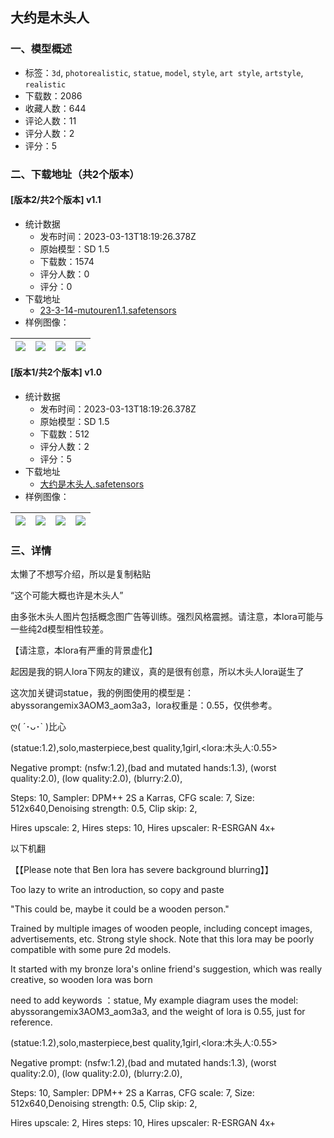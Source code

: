 ## 大约是木头人
### 一、模型概述

- 标签：`3d`, `photorealistic`, `statue`, `model`, `style`, `art style`, `artstyle`, `realistic`
- 下载数：2086
- 收藏人数：644
- 评论人数：11
- 评分人数：2
- 评分：5

### 二、下载地址（共2个版本）

#### [版本2/共2个版本] v1.1

- 统计数据
  - 发布时间：2023-03-13T18:19:26.378Z
  - 原始模型：SD 1.5
  - 下载数：1574
  - 评分人数：0
  - 评分：0
- 下载地址
  - [23-3-14-mutouren1.1.safetensors](https://civitai.com/api/download/models/22718)
- 样例图像：

| <img src="https://image.civitai.com/xG1nkqKTMzGDvpLrqFT7WA/2a48a23f-9d6c-49f0-ae83-7e100c7ed300/width=450/245110.jpeg" /> | <img src="https://image.civitai.com/xG1nkqKTMzGDvpLrqFT7WA/971d3924-8d8a-44fd-c6b2-d3e176f81600/width=450/245109.jpeg" /> | <img src="https://image.civitai.com/xG1nkqKTMzGDvpLrqFT7WA/084ef506-cf8a-4128-e306-d1411d8dbf00/width=450/245108.jpeg" /> | <img src="https://image.civitai.com/xG1nkqKTMzGDvpLrqFT7WA/a26d2b3c-5a83-4ade-916a-296b45b0ea00/width=450/245107.jpeg" /> |
| ---- | ---- | ---- | ---- |

#### [版本1/共2个版本] v1.0

- 统计数据
  - 发布时间：2023-03-13T18:19:26.378Z
  - 原始模型：SD 1.5
  - 下载数：512
  - 评分人数：2
  - 评分：5
- 下载地址
  - [大约是木头人.safetensors](https://civitai.com/api/download/models/17103)
- 样例图像：

| <img src="https://image.civitai.com/xG1nkqKTMzGDvpLrqFT7WA/76a0afc6-2b7a-471b-6af2-1c9ffbfb5a00/width=450/173346.jpeg" /> | <img src="https://image.civitai.com/xG1nkqKTMzGDvpLrqFT7WA/90060bea-cc5d-45df-e2f8-4bc88f2b1c00/width=450/173350.jpeg" /> | <img src="https://image.civitai.com/xG1nkqKTMzGDvpLrqFT7WA/b7b38bea-5948-47a0-31c7-84c34b3fad00/width=450/173349.jpeg" /> | <img src="https://image.civitai.com/xG1nkqKTMzGDvpLrqFT7WA/b7b2b89c-3cbf-474e-1fc6-ddb50921b300/width=450/173348.jpeg" /> |
| ---- | ---- | ---- | ---- |


### 三、详情
<p>太懒了不想写介绍，所以是复制粘贴</p><p>“这个可能大概也许是木头人”</p><p>由多张木头人图片包括概念图广告等训练。强烈风格震撼。请注意，本lora可能与一些纯2d模型相性较差。</p><p>【请注意，本lora有严重的背景虚化】</p><p>起因是我的铜人lora下网友的建议，真的是很有创意，所以木头人lora诞生了</p><p>这次加关键词statue，我的例图使用的模型是：abyssorangemix3AOM3_aom3a3，lora权重是：0.55，仅供参考。</p><p>ღ( ´･ᴗ･` )比心</p><p></p><p>(statue:1.2),solo,masterpiece,best quality,1girl,&lt;lora:木头人:0.55&gt;</p><p>Negative prompt: (nsfw:1.2),(bad and mutated hands:1.3), (worst quality:2.0), (low quality:2.0), (blurry:2.0),</p><p>Steps: 10, Sampler: DPM++ 2S a Karras, CFG scale: 7, Size: 512x640,Denoising strength: 0.5, Clip skip: 2, </p><p> Hires upscale: 2, Hires steps: 10, Hires upscaler: R-ESRGAN 4x+</p><p></p><p></p><p></p><p>以下机翻</p><p>【【Please note that Ben lora has severe background blurring】】</p><p>Too lazy to write an introduction, so copy and paste</p><p>"This could be, maybe it could be a wooden person."</p><p>Trained by multiple images of wooden people, including concept images, advertisements, etc. Strong style shock. Note that this lora may be poorly compatible with some pure 2d models.</p><p>It started with my bronze lora's online friend's suggestion, which was really creative, so wooden lora was born</p><p>need to add keywords ：statue, My example diagram uses the model: abyssorangemix3AOM3_aom3a3, and the weight of lora is 0.55, just for reference.</p><p></p><p>(statue:1.2),solo,masterpiece,best quality,1girl,&lt;lora:木头人:0.55&gt;</p><p>Negative prompt: (nsfw:1.2),(bad and mutated hands:1.3), (worst quality:2.0), (low quality:2.0), (blurry:2.0),</p><p>Steps: 10, Sampler: DPM++ 2S a Karras, CFG scale: 7, Size: 512x640,Denoising strength: 0.5, Clip skip: 2, </p><p> Hires upscale: 2, Hires steps: 10, Hires upscaler: R-ESRGAN 4x+</p>